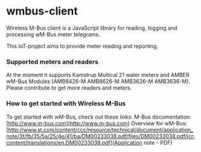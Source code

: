 # wmbus-client
Wireless M-Bus client is a JavaScript library for reading, logging and processing
wM-Bus meter telegrams.

This IoT-project aims to provide meter reading and reporting.

### Supported meters and readers
At the moment it supports Kamstrup Multical 21 water meters and AMBER wM-Bus Modules (AMB8426-M AMB8626-M AMB3626-M AMB3636-M). Please contribute to get more readers and meters.

### How to get started with Wireless M-Bus
To get started with wM-Bus, check out these links:
M-Bus documentation: [http://www.m-bus.com](http://www.m-bus.com)
Overview for wM-Bus: [http://www.st.com/content/ccc/resource/technical/document/application_note/3f/fb/35/5a/25/4e/41/ba/DM00233038.pdf/files/DM00233038.pdf/jcr:content/translations/en.DM00233038.pdf](Application note - PDF)
